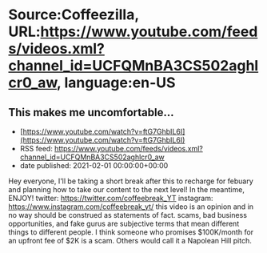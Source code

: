 # Source:Coffeezilla, URL:https://www.youtube.com/feeds/videos.xml?channel_id=UCFQMnBA3CS502aghlcr0_aw, language:en-US

## This makes me uncomfortable...
 - [https://www.youtube.com/watch?v=ftG7GhbIL6I](https://www.youtube.com/watch?v=ftG7GhbIL6I)
 - RSS feed: https://www.youtube.com/feeds/videos.xml?channel_id=UCFQMnBA3CS502aghlcr0_aw
 - date published: 2021-02-01 00:00:00+00:00

Hey everyone, I'll be taking a short break after this to recharge for febuary and planning how to take our content to the next level! In the meantime, ENJOY!
twitter: https://twitter.com/coffeebreak_YT
instagram: https://www.instagram.com/coffeebreak_yt/
this video is an opinion and in no way should be construed as statements of fact. scams, bad business opportunities, and fake gurus are subjective terms that mean different things to different people. I think someone who promises $100K/month for an upfront fee of $2K is a scam. Others would call it a Napolean Hill pitch.


